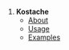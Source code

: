 1. **Kostache**
   - [About](kostache.about)
   - [Usage](kostache.usage)
   - [Examples](kostache.examples)